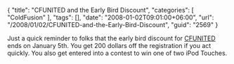 {
	"title": "CFUNITED and the Early Bird Discount",
	"categories": [
		"ColdFusion"
	],
	"tags": [],
	"date": "2008-01-02T09:01:00+06:00",
	"url": "/2008/01/02/CFUNITED-and-the-Early-Bird-Discount",
	"guid": "2569"
}

Just a quick reminder to folks that the early bird discount for <a href="http://www.cfunited.com">CFUNITED</a> ends on January 5th. You get 200 dollars off the registration if you act quickly. You also get entered into a contest to win one of two iPod Touches.
